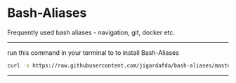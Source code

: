 Bash-Aliases
============

Frequently used bash aliases - navigation, git, docker etc. 

***

run this command in your terminal to to install Bash-Aliases
```sh
curl -s https://raw.githubusercontent.com/jigardafda/bash-aliases/master/install.sh | sh
```

***
